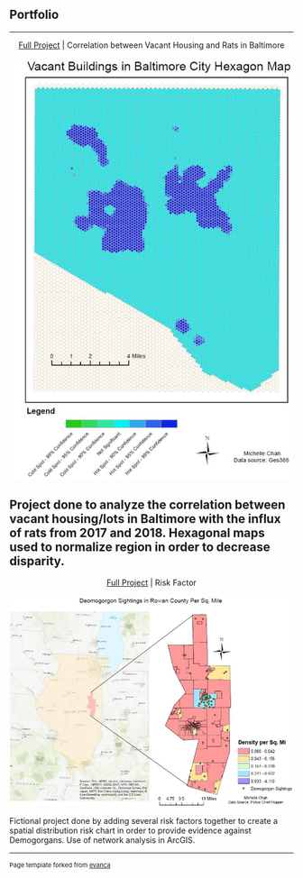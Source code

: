 ## Portfolio
---
<p align="center">
<a href="pdf/lab5part1a-merged.pdf">Full Project</a> | Correlation between Vacant Housing and Rats in Baltimore
<br><br>
<img src="images/ya2.JPG"/>
<br>
  
Project done to analyze the correlation between vacant housing/lots in Baltimore with the influx of rats from 2017 and 2018. Hexagonal maps used to normalize region in order to decrease disparity. 
<br>
---
<p align="center">
<a href="pdf/practical2_pt1-merged.pdf">Full Project</a> | Risk Factor 
<br><br>
<img src="images/practical.JPG"/>
<br>
  
Fictional project done by adding several risk factors together to create a spatial distribution risk chart in order to provide evidence against Demogorgans. Use of network analysis in ArcGIS.
<br>



---
<p style="font-size:11px">Page template forked from <a href="https://github.com/evanca/quick-portfolio">evanca</a></p>
<!-- Remove above link if you don't want to attibute -->

